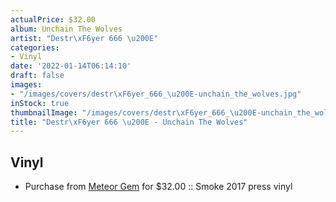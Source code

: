 ```yaml
---
actualPrice: $32.00
album: Unchain The Wolves
artist: "Destr\xF6yer 666 \u200E"
categories:
- Vinyl
date: '2022-01-14T06:14:10'
draft: false
images:
- "/images/covers/destr\xF6yer_666_\u200E-unchain_the_wolves.jpg"
inStock: true
thumbnailImage: "/images/covers/destr\xF6yer_666_\u200E-unchain_the_wolves-thumb.jpg"
title: "Destr\xF6yer 666 \u200E - Unchain The Wolves"
---
```


## Vinyl
* Purchase from [Meteor Gem](https://meteor-gem.com/products/destroyer-666-unchain-the-wolves) for $32.00 :: Smoke 2017 press vinyl
